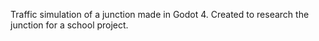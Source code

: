 Traffic simulation of a junction made in Godot 4. Created to research the junction for a school project.
